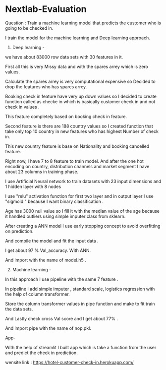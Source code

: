 # Nextlab-Evaluation

Question : Train a machine learning model that predicts the customer who is going to be checked in. 

I train the model for the machine learning and Deep learning approach.

1) Deep learning -

we have about 83000 row data sets with 30 features in it.

First all this is very Missy data and with the spares arrey which is zero values.

Calculate the spares arrey is very computational expensive so Decided to drop the features who has spares arrey.

Booking check in feature have very up down values so I decided to create function called as checke in which is basically customer check in and not check in values .

This feature completely based on booking check in feature.

Second feature is there are 188 country values so I created function that take only top 10 country in new features who has highest Number of check in.

This new country feature is base on Nationality and booking cancelled feature.

Right now, I have 7 to 8 feature to train model. And after the one hot encoding on country, distribution channels and market segment I have about 23 columns in training phase.

I use Artificial Neural network to train datasets with 23 input dimensions and 1 hidden layer with 8 nodes 

I use "relu" activation function for first two layer and in output layer I use "sigmoid " because I want binary classification .

Age has 3000 null value so I fill it with the median value of the age because it handled outliers using simple imputer class from sklearn.

After creating a ANN model I use early stopping concept to avoid overfitting on prediction.

And compile the model and fit the input data .

I get about 97 % Val_accuracy. With ANN.

And import with the name of  model.h5 .



2) Machine learning -

In this approach I use pipeline with the same 7 feature .

In pipeline I add simple imputer , standard scale, logistics regression with the help of column transformer.

Store the column transformer values in pipe function and make to fit train the data sets.

And Lastly check cross Val score and I get about 77% .

And import pipe with the name of nop.pkl.


App- 

With the help of streamlit I built app which is take a function from the user and predict the check in prediction.

wensite link : https://hotel-customer-check-in.herokuapp.com/

